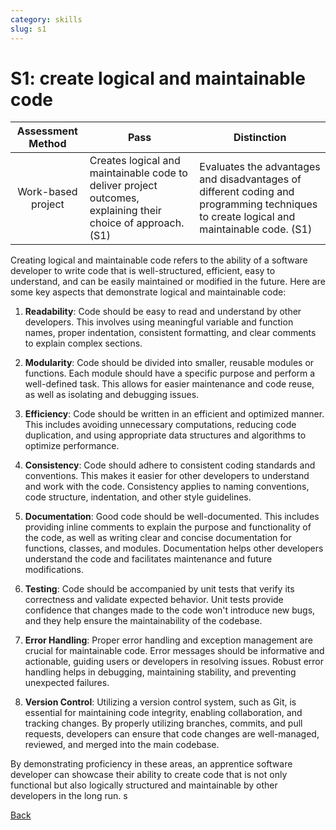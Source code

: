 ```yaml
---
category: skills
slug: s1
---
```


# S1: create logical and maintainable code

<!-- prettier-ignore -->
| Assessment Method | Pass | Distinction |
| :---: | --- | --- |
| Work-based project | Creates logical and maintainable code to deliver project outcomes, explaining their choice of approach. (S1) | Evaluates the advantages and disadvantages of different coding and programming techniques to create logical and maintainable code. (S1) |

Creating logical and maintainable code refers to the ability of a software
developer to write code that is well-structured, efficient, easy to understand,
and can be easily maintained or modified in the future. Here are some key
aspects that demonstrate logical and maintainable code:

1. **Readability**: Code should be easy to read and understand by other
   developers. This involves using meaningful variable and function names,
   proper indentation, consistent formatting, and clear comments to explain
   complex sections.

2. **Modularity**: Code should be divided into smaller, reusable modules or
   functions. Each module should have a specific purpose and perform a
   well-defined task. This allows for easier maintenance and code reuse, as well
   as isolating and debugging issues.

3. **Efficiency**: Code should be written in an efficient and optimized manner.
   This includes avoiding unnecessary computations, reducing code duplication,
   and using appropriate data structures and algorithms to optimize performance.

4. **Consistency**: Code should adhere to consistent coding standards and
   conventions. This makes it easier for other developers to understand and work
   with the code. Consistency applies to naming conventions, code structure,
   indentation, and other style guidelines.

5. **Documentation**: Good code should be well-documented. This includes
   providing inline comments to explain the purpose and functionality of the
   code, as well as writing clear and concise documentation for functions,
   classes, and modules. Documentation helps other developers understand the
   code and facilitates maintenance and future modifications.

6. **Testing**: Code should be accompanied by unit tests that verify its
   correctness and validate expected behavior. Unit tests provide confidence
   that changes made to the code won't introduce new bugs, and they help ensure
   the maintainability of the codebase.

7. **Error Handling**: Proper error handling and exception management are
   crucial for maintainable code. Error messages should be informative and
   actionable, guiding users or developers in resolving issues. Robust error
   handling helps in debugging, maintaining stability, and preventing unexpected
   failures.

8. **Version Control**: Utilizing a version control system, such as Git, is
   essential for maintaining code integrity, enabling collaboration, and
   tracking changes. By properly utilizing branches, commits, and pull requests,
   developers can ensure that code changes are well-managed, reviewed, and
   merged into the main codebase.

By demonstrating proficiency in these areas, an apprentice software developer
can showcase their ability to create code that is not only functional but also
logically structured and maintainable by other developers in the long run. s

[Back](../README.md)
